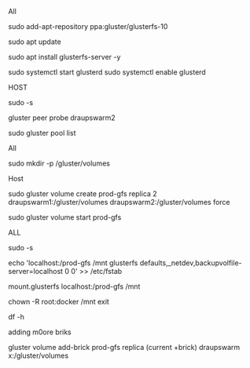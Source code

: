 All

sudo add-apt-repository ppa:gluster/glusterfs-10

sudo apt update

sudo apt install glusterfs-server -y

sudo systemctl start glusterd
sudo systemctl enable glusterd

HOST

sudo -s

gluster peer probe draupswarm2

sudo gluster pool list

All

sudo mkdir -p /gluster/volumes

Host

sudo gluster volume create prod-gfs replica 2 draupswarm1:/gluster/volumes draupswarm2:/gluster/volumes force

sudo gluster volume start prod-gfs

ALL

sudo -s

echo 'localhost:/prod-gfs /mnt glusterfs defaults,_netdev,backupvolfile-server=localhost 0 0' >> /etc/fstab

mount.glusterfs localhost:/prod-gfs /mnt

chown -R root:docker /mnt
exit

df -h


adding m0ore briks

gluster volume add-brick prod-gfs replica (current +brick) draupswarm x:/gluster/volumes